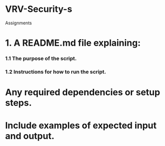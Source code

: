 # VRV-Security-s
Assignments
# 1. A README.md file explaining:
  ### 1.1 The purpose of the script.
  ### 1.2 Instructions for how to run the script.
# Any required dependencies or setup steps.
# Include examples of expected input and output.
